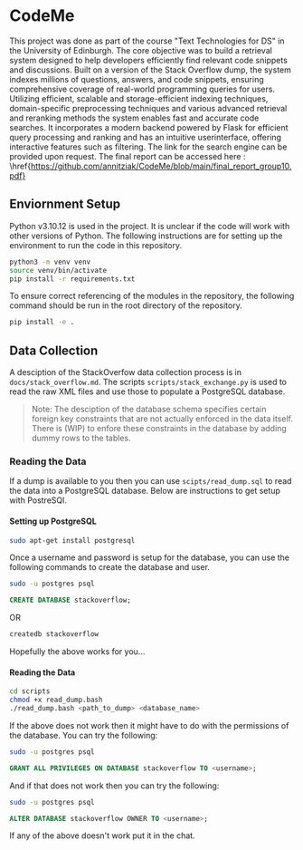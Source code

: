 # CodeMe

This project was done as part of the course "Text Technologies for DS" in the University of Edinburgh. The core objective was to build a retrieval system designed to help developers
efficiently find relevant code snippets and discussions. Built on a version of the Stack Overflow dump, the system indexes millions of questions, answers, and code snippets, ensuring comprehensive coverage of real-world programming queries for users. Utilizing efficient, scalable and storage-efficient indexing techniques, domain-specific preprocessing techniques and various advanced retrieval and reranking methods the system enables fast and accurate code searches. It incorporates a modern backend powered by Flask for efficient query processing and ranking and has an intuitive userinterface, offering interactive features such as filtering. The link for the search engine can be provided upon request. The final report can be accessed here : \href{https://github.com/annitziak/CodeMe/blob/main/final_report_group10.pdf}



## Enviornment Setup
Python v3.10.12 is used in the project. It is unclear if the code will work with other versions of Python.
The following instructions are for setting up the environment to run the code in this repository.
```bash
python3 -m venv venv
source venv/bin/activate
pip install -r requirements.txt
```

To ensure correct referencing of the modules in the repository, the following command should be run in the root directory of the repository.
```bash
pip install -e .
```

## Data Collection
A desciption of the StackOverfow data collection process is in `docs/stack_overflow.md`.
The scripts `scripts/stack_exchange.py` is used to read the raw XML files and use those to populate a PostgreSQL database.

> Note: The desciption of the database schema specifies certain foreign key constraints that are not actually enforced in the data itself. There is (WIP) to enfore these constraints in the database by adding dummy rows to the tables.

### Reading the Data
If a dump is available to you then you can use `scipts/read_dump.sql` to read the data into a PostgreSQL database.
Below are instructions to get setup with PostreSQl.

#### Setting up PostgreSQL
```bash
sudo apt-get install postgresql
```
Once a username and password is setup for the database, you can use the following commands to create the database and user.
```bash
sudo -u postgres psql
```
```sql
CREATE DATABASE stackoverflow;
```
OR
```bash
createdb stackoverflow
```

Hopefully the above works for you...

#### Reading the Data
```bash
cd scripts
chmod +x read_dump.bash
./read_dump.bash <path_to_dump> <database_name>
```
If the above does not work then it might have to do with the permissions of the database. You can try the following:
```bash
sudo -u postgres psql
```
```sql
GRANT ALL PRIVILEGES ON DATABASE stackoverflow TO <username>;
```
And if that does not work then you can try the following:
```bash
sudo -u postgres psql
```
```sql
ALTER DATABASE stackoverflow OWNER TO <username>;
```
If any of the above doesn't work put it in the chat.
